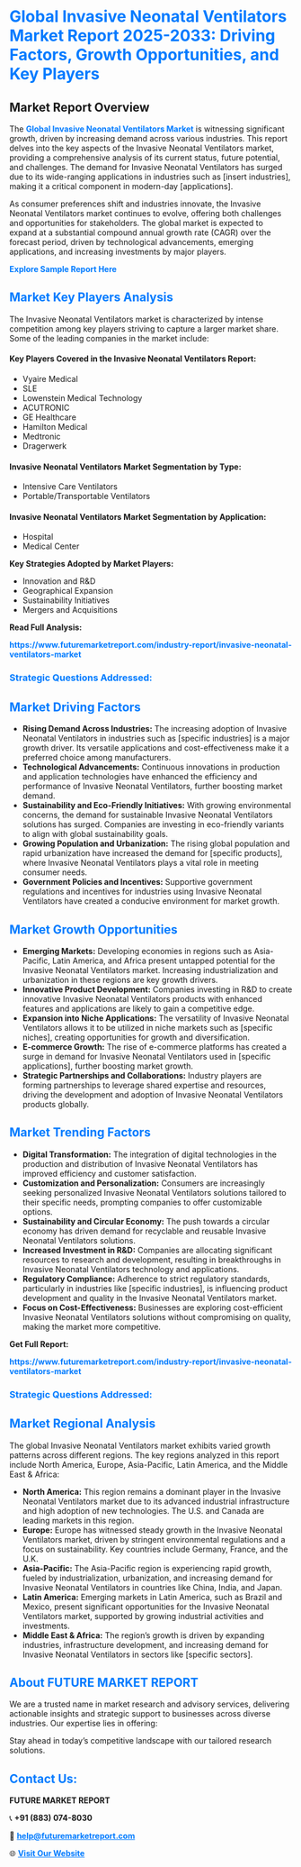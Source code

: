 <h1 style="color: #007BFF;">Global Invasive Neonatal Ventilators Market Report 2025-2033: Driving Factors, Growth Opportunities, and Key Players</h1>

<section id="overview">
<h2>Market Report Overview</h2>
<p>The <a href="https://www.futuremarketreport.com/industry-report/invasive-neonatal-ventilators-market" style="color: #007BFF; text-decoration: none;"><strong>Global Invasive Neonatal Ventilators Market</strong></a> is witnessing significant growth, driven by increasing demand across various industries. This report delves into the key aspects of the Invasive Neonatal Ventilators market, providing a comprehensive analysis of its current status, future potential, and challenges. The demand for Invasive Neonatal Ventilators has surged due to its wide-ranging applications in industries such as [insert industries], making it a critical component in modern-day [applications].</p>
<p>As consumer preferences shift and industries innovate, the Invasive Neonatal Ventilators market continues to evolve, offering both challenges and opportunities for stakeholders. The global market is expected to expand at a substantial compound annual growth rate (CAGR) over the forecast period, driven by technological advancements, emerging applications, and increasing investments by major players.</p>
</section>

<section id="overview">
<p><a href="https://www.futuremarketreport.com/request-sample/reportId=78580" style="color: #007BFF; text-decoration: none;"><strong>Explore Sample Report Here</strong></a></p>
</section>

<section id="key-players">
<h2 style="color: #007BFF;">Market Key Players Analysis</h2>
<p>The Invasive Neonatal Ventilators market is characterized by intense competition among key players striving to capture a larger market share. Some of the leading companies in the market include:</p>
<h4>Key Players Covered in the Invasive Neonatal Ventilators Report:</h4>
<ul><li>Vyaire Medical</li><li>SLE</li><li>Lowenstein Medical Technology</li><li>ACUTRONIC</li><li>GE Healthcare</li><li>Hamilton Medical</li><li>Medtronic</li><li>Dragerwerk</li></ul>
<h4>Invasive Neonatal Ventilators Market Segmentation by Type:</h4>
<ul><li>Intensive Care Ventilators</li><li>Portable/Transportable Ventilators</li></ul>

<h4>Invasive Neonatal Ventilators Market Segmentation by Application:</h4>
<ul><li>Hospital</li><li>Medical Center</li></ul>
<p><strong>Key Strategies Adopted by Market Players:</strong></p>
<ul>
<li>Innovation and R&D</li>
<li>Geographical Expansion</li>
<li>Sustainability Initiatives</li>
<li>Mergers and Acquisitions</li>
</ul>
</section>

<section>
<p><strong>Read Full Analysis: </strong></p><a href="https://www.futuremarketreport.com/industry-report/invasive-neonatal-ventilators-market" style="color: #007BFF; text-decoration: none;"><strong>https://www.futuremarketreport.com/industry-report/invasive-neonatal-ventilators-market</strong></a>
<h3 style="color: #007BFF;">Strategic Questions Addressed:</h3>
</section>

<section id="driving-factors">
<h2 style="color: #007BFF;">Market Driving Factors</h2>
<ul>
<li><strong>Rising Demand Across Industries:</strong> The increasing adoption of Invasive Neonatal Ventilators in industries such as [specific industries] is a major growth driver. Its versatile applications and cost-effectiveness make it a preferred choice among manufacturers.</li>
<li><strong>Technological Advancements:</strong> Continuous innovations in production and application technologies have enhanced the efficiency and performance of Invasive Neonatal Ventilators, further boosting market demand.</li>
<li><strong>Sustainability and Eco-Friendly Initiatives:</strong> With growing environmental concerns, the demand for sustainable Invasive Neonatal Ventilators solutions has surged. Companies are investing in eco-friendly variants to align with global sustainability goals.</li>
<li><strong>Growing Population and Urbanization:</strong> The rising global population and rapid urbanization have increased the demand for [specific products], where Invasive Neonatal Ventilators plays a vital role in meeting consumer needs.</li>
<li><strong>Government Policies and Incentives:</strong> Supportive government regulations and incentives for industries using Invasive Neonatal Ventilators have created a conducive environment for market growth.</li>
</ul>
</section>

<section id="growth-opportunities">
<h2 style="color: #007BFF;">Market Growth Opportunities</h2>
<ul>
<li><strong>Emerging Markets:</strong> Developing economies in regions such as Asia-Pacific, Latin America, and Africa present untapped potential for the Invasive Neonatal Ventilators market. Increasing industrialization and urbanization in these regions are key growth drivers.</li>
<li><strong>Innovative Product Development:</strong> Companies investing in R&D to create innovative Invasive Neonatal Ventilators products with enhanced features and applications are likely to gain a competitive edge.</li>
<li><strong>Expansion into Niche Applications:</strong> The versatility of Invasive Neonatal Ventilators allows it to be utilized in niche markets such as [specific niches], creating opportunities for growth and diversification.</li>
<li><strong>E-commerce Growth:</strong> The rise of e-commerce platforms has created a surge in demand for Invasive Neonatal Ventilators used in [specific applications], further boosting market growth.</li>
<li><strong>Strategic Partnerships and Collaborations:</strong> Industry players are forming partnerships to leverage shared expertise and resources, driving the development and adoption of Invasive Neonatal Ventilators products globally.</li>
</ul>
</section>

<section id="trending-factors">
<h2 style="color: #007BFF;">Market Trending Factors</h2>
<ul>
<li><strong>Digital Transformation:</strong> The integration of digital technologies in the production and distribution of Invasive Neonatal Ventilators has improved efficiency and customer satisfaction.</li>
<li><strong>Customization and Personalization:</strong> Consumers are increasingly seeking personalized Invasive Neonatal Ventilators solutions tailored to their specific needs, prompting companies to offer customizable options.</li>
<li><strong>Sustainability and Circular Economy:</strong> The push towards a circular economy has driven demand for recyclable and reusable Invasive Neonatal Ventilators solutions.</li>
<li><strong>Increased Investment in R&D:</strong> Companies are allocating significant resources to research and development, resulting in breakthroughs in Invasive Neonatal Ventilators technology and applications.</li>
<li><strong>Regulatory Compliance:</strong> Adherence to strict regulatory standards, particularly in industries like [specific industries], is influencing product development and quality in the Invasive Neonatal Ventilators market.</li>
<li><strong>Focus on Cost-Effectiveness:</strong> Businesses are exploring cost-efficient Invasive Neonatal Ventilators solutions without compromising on quality, making the market more competitive.</li>
</ul>
</section>

<section>
<p><strong>Get Full Report: </strong></p><a href="https://www.futuremarketreport.com/industry-report/invasive-neonatal-ventilators-market" style="color: #007BFF; text-decoration: none;"><strong>https://www.futuremarketreport.com/industry-report/invasive-neonatal-ventilators-market</strong></a>
<h3 style="color: #007BFF;">Strategic Questions Addressed:</h3>
</section>


<section id="regional-analysis">
<h2 style="color: #007BFF;">Market Regional Analysis</h2>
<p>The global Invasive Neonatal Ventilators market exhibits varied growth patterns across different regions. The key regions analyzed in this report include North America, Europe, Asia-Pacific, Latin America, and the Middle East & Africa:</p>
<ul>
<li><strong>North America:</strong> This region remains a dominant player in the Invasive Neonatal Ventilators market due to its advanced industrial infrastructure and high adoption of new technologies. The U.S. and Canada are leading markets in this region.</li>
<li><strong>Europe:</strong> Europe has witnessed steady growth in the Invasive Neonatal Ventilators market, driven by stringent environmental regulations and a focus on sustainability. Key countries include Germany, France, and the U.K.</li>
<li><strong>Asia-Pacific:</strong> The Asia-Pacific region is experiencing rapid growth, fueled by industrialization, urbanization, and increasing demand for Invasive Neonatal Ventilators in countries like China, India, and Japan.</li>
<li><strong>Latin America:</strong> Emerging markets in Latin America, such as Brazil and Mexico, present significant opportunities for the Invasive Neonatal Ventilators market, supported by growing industrial activities and investments.</li>
<li><strong>Middle East & Africa:</strong> The region’s growth is driven by expanding industries, infrastructure development, and increasing demand for Invasive Neonatal Ventilators in sectors like [specific sectors].</li>
</ul>
</section>

<footer>
<h2 style="color: #007BFF;">About FUTURE MARKET REPORT</h2>
<p>We are a trusted name in market research and advisory services, delivering actionable insights and strategic support to businesses across diverse industries. Our expertise lies in offering:</p>

<p>Stay ahead in today’s competitive landscape with our tailored research solutions.</p>

<h2 style="color: #007BFF;">Contact Us:</h2>
<p><strong>FUTURE MARKET REPORT</strong></p>
<p>📞 <strong>+91 (883) 074-8030</strong></p>
<p>📧 <strong><a href="mailto:help@futuremarketreport.com" style="color: #007BFF;">help@futuremarketreport.com</a></strong></p>
<p>🌐 <strong><a href="https://www.futuremarketreport.com/" style="color: #007BFF;">Visit Our Website</a></strong></p>
</footer>